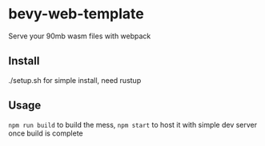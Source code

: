 # bevy-web-template
Serve your 90mb wasm files with webpack

## Install
./setup.sh for simple install, need rustup

## Usage
`npm run build` to build the mess, `npm start` to host it with simple dev server once build is complete